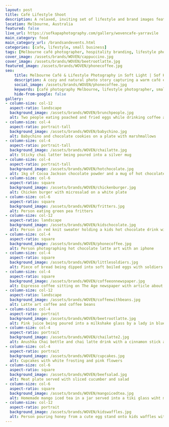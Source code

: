 ```yaml
---
layout: post
title: Café Lifestyle Shoot
description: A relaxed, inviting set of lifestyle and brand images featuring cozy café moments, artisanal food, natural textures, and morning light — perfect for small business and hospitality storytelling.
location: Melbourne, Australia
featured: false
live_url: https://sofkapaphotography.com/gallery/wovencafe-yarravile
main_category: food
main_category_url: /brandsandevents.html
categories: [cafe, lifestyle, small business]
tags: [Melbourne café photographer, hospitality branding, lifestyle photography, soft light photography, Sof Kapa Photography]
cover_image: /assets/brands/WOVEN/cappuccino.jpg
cover_image: /assets/brands/WOVEN/beetrootlatte.jpg
featured_image: /assets/brands/WOVEN/phonecoffee.jpg
seo:
    title: Melbourne Café & Lifestyle Photography in Soft Light | Sof Kapa Photography
    description: A cozy and natural photo story capturing a warm café experience — ideal for small businesses and hospitality brands wanting light-filled, authentic visuals.
    social_image: /assets/brands/WOVEN/phonecoffee.jpg
    keywords: [café photography Melbourne, lifestyle photographer, small business branding, hospitality photography Australia, natural light photos, Sof Kapa Photography]
    hide-from-google: false 
gallery:
- column-size: col-12
  aspect-ratio: landscape
  background_image: /assets/brands/WOVEN/brunchpeople.jpg
  alt: Two people eating poached and fried eggs while drinking coffee and green juice
- column-size: col-4
  aspect-ratio: portrait-tall
  background_image: /assets/brands/WOVEN/babychino.jpg
  alt: Babychino and chocolate cookies on a plate with marshmallows
- column-size: col-4
  aspect-ratio: portrait-tall
  background_image: /assets/brands/WOVEN/chailatte.jpg
  alt: Sticky chai latter being poured into a silver mug
- column-size: col-4
  aspect-ratio: portrait-tall
  background_image: /assets/brands/WOVEN/hotchocolate.jpg
  alt: 1kg of Cocoa Jackson chocolate powder and a mug of hot chocolate drink
- column-size: col-6
  aspect-ratio: square
  background_image: /assets/brands/WOVEN/chickenburger.jpg
  alt: Chicken burger with microsalad on a white plate
- column-size: col-6
  aspect-ratio: square
  background_image: /assets/brands/WOVEN/fritters.jpg
  alt: Person eating green pea fritters 
- column-size: col-12
  aspect-ratio: landscape
  background_image: /assets/brands/WOVEN/kidschocolate.jpg
  alt: Person in red knit sweater holding a kids hot chocolate drink with a bear latte art 
- column-size: col-4
  aspect-ratio: square
  background_image: /assets/brands/WOVEN/phonecoffee.jpg
  alt: Person photographing hot chocolate latte art with an iphone
- column-size: col-4
  aspect-ratio: square
  background_image: /assets/brands/WOVEN/littlesoldiers.jpg
  alt: Piece of bread being dipped into soft boiled eggs with soldiers
- column-size: col-4
  aspect-ratio: square
  background_image: /assets/brands/WOVEN/coffeeonnewspaper.jpg
  alt: Espresso coffee sitting on The Age newspaper with article about vaccination
- column-size: col-12
  aspect-ratio: landscape
  background_image: /assets/brands/WOVEN/coffeewithbeans.jpg
  alt: Latte art coffee and coffee beans
- column-size: col-4
  aspect-ratio: portrait
  background_image: /assets/brands/WOVEN/beetrootlatte.jpg
  alt: Pink juice being poured into a milkshake glass by a lady in blue dress
- column-size: col-4
  aspect-ratio: portrait
  background_image: /assets/brands/WOVEN/chailatte2.jpg
  alt: Anushka Chai bottle and chai latte drink with a cinnamon stick and white flower decoration
- column-size: col-4
  aspect-ratio: portrait
  background_image: /assets/brands/WOVEN/cupcakes.jpg
  alt: Cupcakes with white frosting and pink flowers
- column-size: col-6
  aspect-ratio: square
  background_image: /assets/brands/WOVEN/beefsalad.jpg
  alt: Meat plate served with sliced cucumber and salad
- column-size: col-6
  aspect-ratio: square
  background_image: /assets/brands/WOVEN/mangoicedtea.jpg
  alt: Homemade mango iced tea in a jar served into a tiki glass wiht mint garnish
- column-size: col-12
  aspect-ratio: portrait
  background_image: /assets/brands/WOVEN/kidswaffles.jpg
  alt: Person pouring honey from a cute egg stand onto kids waffles with vanilla icecream
---
```





